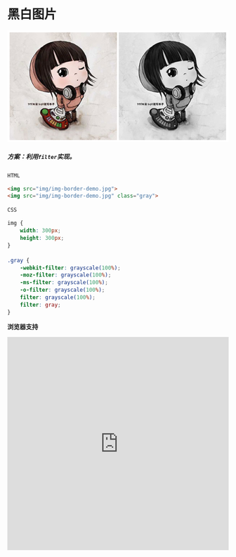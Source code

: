 # <b>黑白图片</b>

![效果](./../assets/color.png)

##### <b>方案：利用`filter`实现。</b>

`HTML`

```html
<img src="img/img-border-demo.jpg">
<img src="img/img-border-demo.jpg" class="gray">
```

`CSS`
```css
img {
    width: 300px;
    height: 300px;
}

.gray {
    -webkit-filter: grayscale(100%);
    -moz-filter: grayscale(100%);
    -ms-filter: grayscale(100%);
    -o-filter: grayscale(100%);
    filter: grayscale(100%);
    filter: gray;
}
```

<b>浏览器支持</b>
<iframe src="https://caniuse.bitsofco.de/embed/index.html?feat=css-filters&amp;periods=future_2,future_1,current,past_1,past_2,past_3&amp;accessible-colours=false" frameborder="0" width="100%" height="485px"></iframe>